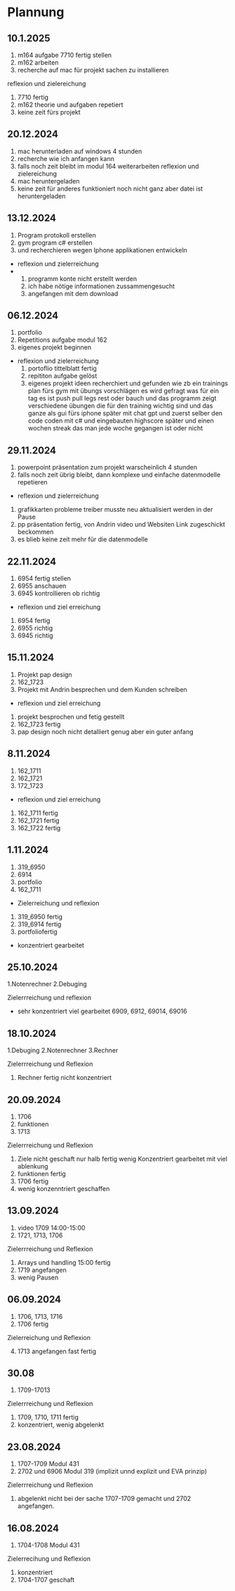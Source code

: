 # Plannung
## 10.1.2025
1. m164 aufgabe 7710 fertig stellen 
2. m162 arbeiten
3. recherche auf mac für projekt sachen zu installieren
   
reflexion und zielereichung

1. 7710 fertig
2. m162 theorie und aufgaben repetiert
3. keine zeit fürs projekt
## 20.12.2024
1. mac herunterladen auf windows 4 stunden
2. recherche wie ich anfangen kann
3. falls noch zeit bleibt im modul 164 weiterarbeiten
reflexion und zielereichung
1. mac heruntergeladen
2. keine zeit für anderes funktioniert noch nicht ganz aber datei ist heruntergeladen
## 13.12.2024
1. Program protokoll erstellen
2. gym program c# erstellen
3. und recherchieren wegen Iphone applikationen entwickeln
- reflexion und zielerreichung
- 1. programm konte nicht erstellt werden
  2. ich habe nötige informationen zussammengesucht
  3. angefangen mit dem download
  
  
## 06.12.2024
1. portfolio
2. Repetitions aufgabe modul 162
3. eigenes projekt beginnen
- reflexion und zielerreichung
  1. portoflio tittelblatt fertig
  2. repititon aufgabe gelöst
  3. eigenes projekt ideen recherchiert und gefunden wie zb ein trainings plan fürs gym mit übungs vorschlägen es wird gefragt was für ein tag es ist push pull legs rest oder bauch und das programm zeigt verschiedene übungen die für den training wichtig sind und das ganze als gui fürs iphone später mit chat gpt und zuerst selber den code coden mit c# und eingebauten highscore später und einen wochen streak das man jede woche gegangen ist oder nicht 
## 29.11.2024
1. powerpoint präsentation zum projekt warscheinlich 4 stunden
2. falls noch zeit übrig bleibt, dann komplexe und einfache datenmodelle repetieren
- reflexion und zielerreichung
1. grafikkarten probleme treiber musste neu aktualisiert werden in der Pause
2. pp präsentation fertig, von Andrin video und Websiten Link zugeschickt beckommen
3. es blieb keine zeit mehr für die datenmodelle
## 22.11.2024
1. 6954 fertig stellen
2. 6955 anschauen
3. 6945 kontrollieren ob richtig
-  reflexion und ziel erreichung
1. 6954 fertig
2. 6955 richtig
3. 6945 richtig

## 15.11.2024
1. Projekt pap design
2. 162_1723
3. Projekt mit Andrin besprechen und dem Kunden schreiben
- reflexion und ziel erreichung
1. projekt besprochen und fetig gestellt
2. 162_1723 fertig
3. pap design noch nicht detalliert genug aber ein guter anfang
## 8.11.2024
1. 162_1711
2. 162_1721
3. 172_1723

- reflexion und ziel erreichung
1. 162_1711 fertig
2. 162_1721 fertig
3. 162_1722 fertig
## 1.11.2024
1. 319_6950
2. 6914
3. portfolio
4. 162_1711
- Zielerreichung und reflexion
1. 319_6950 fertig
2. 319_6914 fertig
3. portfoliofertig
- konzentriert gearbeitet 
## 25.10.2024
1.Notenrechner
2.Debuging

Zielerrreichung und reflexion 
- sehr konzentriert viel gearbeitet 6909, 6912, 69014, 69016

## 18.10.2024
1.Debuging
2.Notenrechner 
3.Rechner

Zielerrreichung und Reflexion

1. Rechner fertig nicht konzentriert
   
## 20.09.2024
1. 1706
2. funktionen
3. 1713
   
Zielerrreichung und Reflexion

1. Ziele nicht geschaft nur halb fertig wenig Konzentriert gearbeitet mit viel ablenkung
2. funktionen fertig 
3. 1706 fertig
4. wenig konzenntriert geschaffen
   
## 13.09.2024

1. video 1709 14:00-15:00
2. 1721, 1713, 1706
   
Zielerrreichung und Reflexion

1. Arrays und handling 15:00 fertig
2. 1719 angefangen
3. wenig Pausen

## 06.09.2024

1. 1706, 1713, 1716
2. 1706 fertig
   
Zielerreichung und Reflexion

4. 1713 angefangen fast fertig
   
## 30.08

1. 1709-17013
   
Zielerrreichung und Reflexion

1. 1709, 1710, 1711 fertig
2. konzentriert, wenig abgelenkt
   
   
## 23.08.2024

1. 1707-1709 Modul 431
2. 2702 und 6906 Modul 319 (implizit unnd explizit und EVA prinzip)

Zielerrreichung und Reflexion

1. abgelenkt nicht bei der sache 1707-1709 gemacht und 2702 angefangen.

## 16.08.2024
1. 1704-1708 Modul 431

Zielerrecihung und Reflexion

1. konzentriert
2. 1704-1707 geschaft
   
